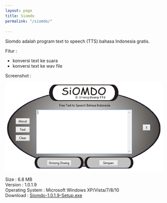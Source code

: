```yaml
---
layout: page
title: Siomdo
permalink: "/siomdo/"

---
```

Siomdo adalah program text to speech (TTS) bahasa Indonesia gratis.

Fitur :

* konversi text ke suara
* konversi text ke wav file

Screenshot :

![](/uploads/siomdo1.jpg)

Size : 6.8 MB  
Version : 1.0.1.9   
Operating System : Microsoft Windows XP/Vista/7/8/10  
Download : [Siomdo-1.0.1.9-Setup.exe](https://sourceforge.net/projects/siomdo/files/latest/download "https://sourceforge.net/projects/siomdo/files/latest/download")